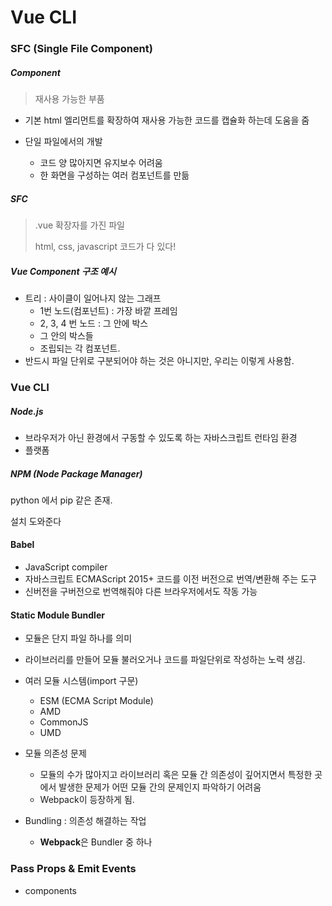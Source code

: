 # Vue CLI



### SFC (Single File Component)

##### Component

> 재사용 가능한 부품

* 기본 html 엘리먼트를 확장하여 재사용 가능한 코드를 캡슐화 하는데 도움을 줌

* 단일 파일에서의 개발
  * 코드 양 많아지면 유지보수 어려움
  * 한 화면을 구성하는 여러 컴포넌트를 만듦

##### SFC

> .vue 확장자를 가진 파일
>
> html, css, javascript 코드가 다 있다!



##### Vue Component 구조 예시

* 트리 : 사이클이 일어나지 않는 그래프
  * 1번 노드(컴포넌트) : 가장 바깥 프레임
  * 2, 3, 4 번 노드 : 그 안에 박스
  * 그 안의 박스들
  * 조립되는 각 컴포넌트.
* 반드시 파일 단위로 구분되어야 하는 것은 아니지만, 우리는 이렇게 사용함.



### Vue CLI

##### Node.js

* 브라우저가 아닌 환경에서 구동할 수 있도록 하는 자바스크립트 런타임 환경
* 플랫폼

##### NPM (Node Package Manager)

python 에서 pip 같은 존재.

설치 도와준다



#### Babel

* JavaScript compiler
* 자바스크립트 ECMAScript 2015+ 코드를 이전 버전으로 번역/변환해 주는 도구
* 신버전을 구버전으로 번역해줘야 다른 브라우저에서도 작동 가능



#### Static Module Bundler

* 모듈은 단지 파일 하나를 의미
* 라이브러리를 만들어 모듈 불러오거나 코드를 파일단위로 작성하는 노력 생김.
* 여러 모듈 시스템(import 구문)
  * ESM (ECMA Script Module)
  * AMD
  * CommonJS
  * UMD
* 모듈 의존성 문제
  * 모듈의 수가 많아지고 라이브러리 혹은 모듈 간 의존성이 깊어지면서 특정한 곳에서 발생한 문제가 어떤 모듈 간의 문제인지 파악하기 어려움
  * Webpack이 등장하게 됨.

* Bundling : 의존성 해결하는 작업
  * **Webpack**은 Bundler 중 하나



### Pass Props & Emit Events

* components











